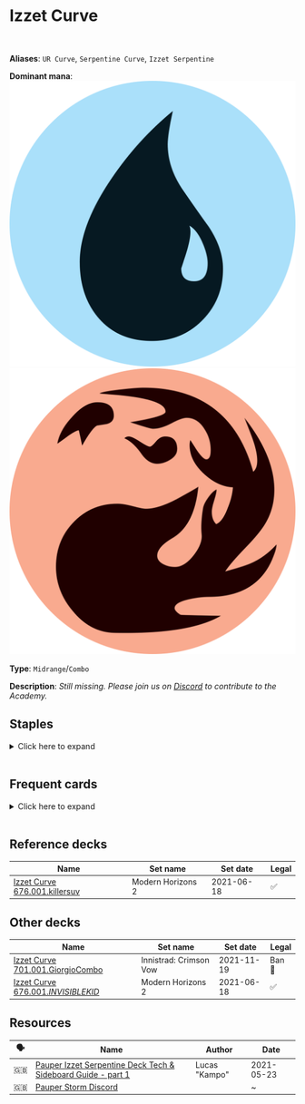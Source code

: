 <!-- This page is automatically generated by Myr: do not update it manually. -->
<!-- Changes directly applied here will be lost. -->
<!-- If you plan to update this page, please update the template at https://github.com/Pauperformance/pauperformance-bot -->
<!-- Templates can be found under pauperformance-bot/resources/templates/ -->
# Izzet Curve
<br/>

**Aliases**: `UR Curve`, `Serpentine Curve`, `Izzet Serpentine`


**Dominant mana**: <img src="../resources/images/mana/U.png" class="dominant-mana-icon"/> <img src="../resources/images/mana/R.png" class="dominant-mana-icon"/>

**Type**: `Midrange`/`Combo`

**Description**: _Still missing. Please join us on [Discord](https://discord.gg/fYQbpjjkQ3) to contribute to the Academy._


## **Staples**

<details>
  <summary>Click here to expand</summary>
<a href="https://scryfall.com/card/clb/880/ash-barrens"><img src="https://c1.scryfall.com/file/scryfall-cards/normal/front/f/b/fb71aebf-f5d3-45ee-91a4-51088f7141ec.jpg" class="archetype-card rounded-image"/></a>
<a href="https://scryfall.com/card/mkc/96/brainstorm"><img src="https://cards.scryfall.io/normal/front/8/4/84479779-d570-4eee-9982-f6e918b4d75b.jpg" class="archetype-card rounded-image"/></a>
<a href="https://scryfall.com/card/cmm/81/counterspell"><img src="https://cards.scryfall.io/normal/front/8/4/8493131c-0a7b-4be6-a8a2-0b425f4f67fb.jpg" class="archetype-card rounded-image"/></a>
<a href="https://scryfall.com/card/bfz/76/dispel"><img src="https://cards.scryfall.io/normal/front/b/c/bceab6b3-6b64-4964-a501-ce806a6c13ad.jpg" class="archetype-card rounded-image"/></a>
<a href="https://scryfall.com/card/clb/352/evolving-wilds"><img src="https://c1.scryfall.com/file/scryfall-cards/normal/front/b/b/bbc8841a-0f6e-4078-a0b9-a4bda642182e.jpg" class="archetype-card rounded-image"/></a>
<a href="https://scryfall.com/card/cmr/178/fiery-cannonade"><img src="https://cards.scryfall.io/normal/front/3/9/396f1cdf-712b-4518-a0e8-0039303dccdc.jpg" class="archetype-card rounded-image"/></a>
<a href="https://scryfall.com/card/jmp/320/fling"><img src="https://cards.scryfall.io/normal/front/8/f/8f42d773-c742-4465-b6d5-31feaba49146.jpg" class="archetype-card rounded-image"/></a>
<a href="https://scryfall.com/card/m21/50/frantic-inventory"><img src="https://cards.scryfall.io/normal/front/8/f/8f14abb0-0e9f-448e-85d7-6cb71f756c56.jpg" class="archetype-card rounded-image"/></a>
<a href="https://scryfall.com/card/gpt/26/gigadrowse"><img src="https://cards.scryfall.io/normal/front/b/f/bf9f85b3-eb8c-43de-aaac-8a887e9c58da.jpg" class="archetype-card rounded-image"/></a>
<a href="https://scryfall.com/card/soi/78/pieces-of-the-puzzle"><img src="https://cards.scryfall.io/normal/front/6/9/69204c83-2e43-4ca1-a4cd-d75399a7d6dd.jpg" class="archetype-card rounded-image"/></a>
<a href="https://scryfall.com/card/stx/52/serpentine-curve"><img src="https://cards.scryfall.io/normal/front/d/6/d651b9e9-d723-4340-a010-d71b2a697e73.jpg" class="archetype-card rounded-image"/></a>
<a href="https://scryfall.com/card/csp/97/skred"><img src="https://cards.scryfall.io/normal/front/b/3/b3d6d42a-7607-4361-acc4-7f3cb956bfc9.jpg" class="archetype-card rounded-image"/></a>
<a href="https://scryfall.com/card/khm/278/snow-covered-island"><img src="https://c1.scryfall.com/file/scryfall-cards/normal/front/3/b/3bfa5ebc-5623-4eec-89ea-dc187489ee4a.jpg" class="archetype-card rounded-image"/></a>
<a href="https://scryfall.com/card/khm/282/snow-covered-mountain"><img src="https://c1.scryfall.com/file/scryfall-cards/normal/front/5/4/5474e67c-628f-41b0-aa31-3d85a267265a.jpg" class="archetype-card rounded-image"/></a>
<a href="https://scryfall.com/card/khm/273/volatile-fjord"><img src="https://c1.scryfall.com/file/scryfall-cards/normal/front/f/2/f2392fbb-d9c4-4688-b99c-4e7614c60c12.jpg" class="archetype-card rounded-image"/></a>
</details><br/>



## **Frequent cards**

<details>
  <summary>Click here to expand</summary>
<a href="https://scryfall.com/card/m21/148/goblin-wizardry"><img src="https://c1.scryfall.com/file/scryfall-cards/normal/front/d/7/d7ac8bdd-851f-449d-a108-70578eabf254.jpg" class="archetype-card rounded-image"/></a>
<a href="https://scryfall.com/card/clu/141/lightning-bolt"><img src="https://cards.scryfall.io/normal/front/7/7/77c6fa74-5543-42ac-9ead-0e890b188e99.jpg" class="archetype-card rounded-image"/></a>
<a href="https://scryfall.com/card/otc/107/preordain"><img src="https://cards.scryfall.io/normal/front/1/2/122f2cc2-5f4d-497c-96b5-ed5698f28b51.jpg" class="archetype-card rounded-image"/></a>
<a href="https://scryfall.com/card/2x2/65/thought-scour"><img src="https://cards.scryfall.io/normal/front/4/a/4afee6b3-55a4-44e5-b08c-85e0c813cd09.jpg" class="archetype-card rounded-image"/></a>
</details><br/>



## **Reference decks**

| Name | Set name | Set date | Legal |
| -----| -------- | -------- | ----- |
| [Izzet Curve 676.001.killersuv](https://www.mtggoldfish.com/deck/4351129) | Modern Horizons 2 | 2021-06-18 | ✅ |




## **Other decks**

| Name | Set name | Set date | Legal |
| -----| -------- | -------- | ----- |
| [Izzet Curve 701.001.GiorgioCombo](https://www.mtggoldfish.com/deck/4679883) | Innistrad: Crimson Vow | 2021-11-19 | Ban 🔨 |
| [Izzet Curve 676.001._INVISIBLEKID_](https://www.mtggoldfish.com/deck/4351130) | Modern Horizons 2 | 2021-06-18 | ✅ |






## **Resources**

| 🗣️ | Name | Author | Date |
| -- | ---- | ------ | ---- |
| 🇬🇧 | <a target="_blank" href="https://mtg.cardsrealm.com/en-us/articles/pauper-izzet-serpentine-deck-tech--sideboard-guide---part-1">Pauper Izzet Serpentine Deck Tech & Sideboard Guide - part 1</a> | Lucas "Kampo" | 2021-05-23   |
| 🇬🇧 | <a target="_blank" href="https://discord.gg/zrn2N6HT">Pauper Storm Discord</a> | <i class="fa-brands fa-discord"></i> | ~            |

